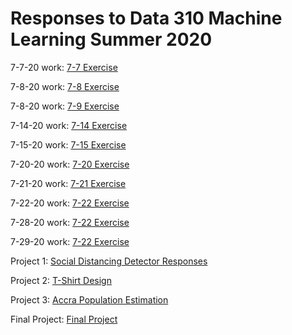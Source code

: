 # Responses to Data 310 Machine Learning Summer 2020

7-7-20  work: [7-7 Exercise](https://rmclanton.github.io/DS310_public/Exercise1_7-7-20)

7-8-20  work: [7-8 Exercise](https://rmclanton.github.io/DS310_public/7-8-20)

7-8-20  work: [7-9 Exercise](https://rmclanton.github.io/DS310_public/7-9-20)

7-14-20 work: [7-14 Exercise](https://rmclanton.github.io/DS310_public/7-14_exercises)

7-15-20 work: [7-15 Exercise](https://rmclanton.github.io/DS310_public/7-15_exercises)

7-20-20 work: [7-20 Exercise](https://rmclanton.github.io/DS310_public/7-20)

7-21-20 work: [7-21 Exercise](https://rmclanton.github.io/DS310_public/7-21)

7-22-20 work: [7-22 Exercise](https://rmclanton.github.io/DS310_public/7-22)

7-28-20 work: [7-22 Exercise](https://rmclanton.github.io/DS310_public/7-28)

7-29-20 work: [7-22 Exercise](https://rmclanton.github.io/DS310_public/7-29)

Project 1: [Social Distancing Detector Responses](https://rmclanton.github.io/DS310_public/Project_1)

Project 2: [T-Shirt Design](https://rmclanton.github.io/DS310_public/Project_2)

Project 3: [Accra Population Estimation](https://rmclanton.github.io/DS310_public/Project-3)

Final Project: [Final Project](https://rmclanton.github.io/DS310_public/Final_Project)